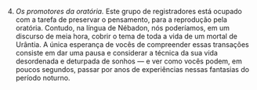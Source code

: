 ﻿4. *Os promotores da oratória.* Este grupo de registradores está ocupado com a tarefa de preservar o pensamento, para a reprodução pela oratória. Contudo, na língua de Nébadon, nós poderíamos, em um discurso de meia hora, cobrir o tema de toda a vida de um mortal de Urântia. A única esperança de vocês de compreender essas transações consiste em dar uma pausa e considerar a técnica da sua vida desordenada e deturpada de sonhos — e ver como vocês podem, em poucos segundos, passar por anos de experiências nessas fantasias do período noturno.